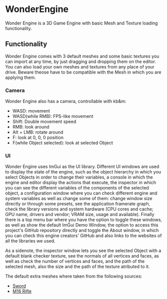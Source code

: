 # WonderEngine
Wonder Engine is a 3D Game Engine with basic Mesh and Texture loading functionality.
## Functionality
Wonder Engine comes with 3 default meshes and some basic textures you can import at any time, by just dragging and dropping them on the editor.
You can also load your own meshes and textures from any place of your drive. Beware theose have to be compatible with the Mesh in which you are applying them.
### Camera
Wonder Engine also has a camera, controllable with kb&m:
- WASD: movement
- WASD(while RMB): FPS-like movement
- Shift: Double movement speed
- RMB: look around
- Alt + LMB: rotate around
- F: look at 0, 0, 0 position
- F(while Object selected): look at selected Object
### UI
Wonder Engine uses ImGui as the UI library.
Different UI windows are used to display the state of the engine, such as the object hierarchy in which you select Objects in order to change their variables,
a console in which the engine and editor display the actions that execute, the inspector in which you can see the different variables of the components of the
selected object, a configuration window where you can check different engine and system variables as well as change some of them: change window size directly or
through some presets, see the application framerate graph, check the library versions and system hardware (CPU cores and cache; GPU name, drivers and vendor;
VRAM size, usage and available). Finally there is a top menu bar where you have the option to toggle these windows, as well as show the default ImGui Demo Window,
the option to access this project's GitHub repository directly and toggle the About window, in which you can check this engine creators' GitHub and also links to
the websites of all the libraries we used.

As a sidenote, the inspector window lets you see the selected Object with a default blank checker texture, see the normals of all vertices and faces, as well as
check the number of vertices and faces, and the path of the selected mesh, also the size and the path of the texture atributed to it.

The default extra meshes where taken from the following sources:
- [Sword](https://free3d.com/3d-model/sting-sword-128810.html "Sting Sword")
- [M16 Rifle](https://sketchfab.com/3d-models/m16-assault-rifle-339d0f7b21024387853dd926a5d51b50 "M16 Assault Rifle")
